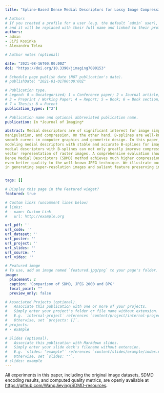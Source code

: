 ```yaml
---
title: "Spline-Based Dense Medial Descriptors for Lossy Image Compression"

# Authors
# If you created a profile for a user (e.g. the default `admin` user), write the username (folder name) here 
# and it will be replaced with their full name and linked to their profile.
authors:
- admin
- Jiří Kosinka
- Alexandru Telea

# Author notes (optional)

date: "2021-08-16T00:00:00Z"
doi: "https://doi.org/10.3390/jimaging7080153"

# Schedule page publish date (NOT publication's date).
# publishDate: "2021-01-01T00:00:00Z"

# Publication type.
# Legend: 0 = Uncategorized; 1 = Conference paper; 2 = Journal article;
# 3 = Preprint / Working Paper; 4 = Report; 5 = Book; 6 = Book section;
# 7 = Thesis; 8 = Patent
publication_types: ["2"]

# Publication name and optional abbreviated publication name.
publication: In *Journal of Imaging*

abstract: Medial descriptors are of significant interest for image simplification, representation,
manipulation, and compression. On the other hand, B-splines are well-known tools for specifying
smooth curves in computer graphics and geometric design. In this paper, we integrate the two by
modeling medial descriptors with stable and accurate B-splines for image compression. Representing
medial descriptors with B-splines can not only greatly improve compression but is also an effective
vector representation of raster images. A comprehensive evaluation shows that our Spline-based
Dense Medial Descriptors (SDMD) method achieves much higher compression ratios at similar or
even better quality to the well-known JPEG technique. We illustrate our approach with applications
in generating super-resolution images and salient feature preserving image compression.


tags: []

# Display this page in the Featured widget?
featured: true

# Custom links (uncomment lines below)
# links:
# - name: Custom Link
#   url: http://example.org

url_pdf: ''
url_code: ''
url_dataset: ''
url_poster: ''
url_project: ''
url_slides: ''
url_source: ''
url_video: ''

# Featured image
# To use, add an image named `featured.jpg/png` to your page's folder. 
image:
  placement: 2
  caption: 'Comparison of SDMD, JPEG 2000 and BPG'
  focal_point: ""
  preview_only: false

# Associated Projects (optional).
#   Associate this publication with one or more of your projects.
#   Simply enter your project's folder or file name without extension.
#   E.g. `internal-project` references `content/project/internal-project/index.md`.
#   Otherwise, set `projects: []`.
# projects:
# - example

# Slides (optional).
#   Associate this publication with Markdown slides.
#   Simply enter your slide deck's filename without extension.
#   E.g. `slides: "example"` references `content/slides/example/index.md`.
#   Otherwise, set `slides: ""`.
# slides: example
---
```


All experiments in this paper, including the original image datasets,
SDMD encoding results, and computed quality metrics, are openly available at https://github.com/WangJieying/SDMD-resources.

